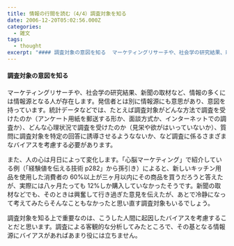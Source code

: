 ```yaml
---
title: 情報の行間を読む（4/4）調査対象を知る
date: 2006-12-20T05:02:56.000Z
categories:
  - 雑文
tags:
  - thought
excerpt: "#### 調査対象の意図を知る  マーケティングリサーチや、社会学の研究結果、新聞の取材など、情報の多くには情報源となる人が存在します。発信者とは別に情報源にも意思があり、意図を持っています。統計データなどでは、たとえば調査対象がどんな方法で調査を受けたのか（アンケート用紙を郵送する形か、面談方式か、インターネットでの調査か）、どんな心理状況で調査を受けたのか（見栄や欲がはいっていないか）、質問に調査対象を特定の回答に誘導させるようなないか、など調査に係るさまざまなバイアスを考慮する必要があります。"
---
```


#### 調査対象の意図を知る

マーケティングリサーチや、社会学の研究結果、新聞の取材など、情報の多くには情報源となる人が存在します。発信者とは別に情報源にも意思があり、意図を持っています。統計データなどでは、たとえば調査対象がどんな方法で調査を受けたのか（アンケート用紙を郵送する形か、面談方式か、インターネットでの調査か）、どんな心理状況で調査を受けたのか（見栄や欲がはいっていないか）、質問に調査対象を特定の回答に誘導させるようなないか、など調査に係るさまざまなバイアスを考慮する必要があります。

また、人の心は月日によって変化します。「心脳マーケティング」で紹介している例（「経験値を伝える技術 p282」から孫引き）によると、新しいキッチン用品を使用した消費者の 60&#x25;以上が三ヶ月以内にその商品を買うだろうと答えたが、実際には八ヶ月たっても 12&#x25;しか購入していなかったそうです。新聞の取材などでも、そのときは興奮して行き過ぎた意見を伝えたが、あとで冷静になって考えてみたらそんなこともなかったと思い直す調査対象もいるでしょう。

調査対象を知る上で重要なのは、こうした人間に起因したバイアスを考慮することだと思います。調査による客観的な分析してみたところで、その基となる情報源にバイアスがあればあまり役には立ちません。
